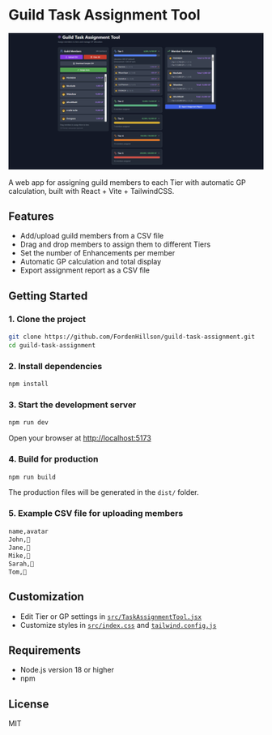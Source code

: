 
# Guild Task Assignment Tool

![1748717414033](image/README/1748717414033.png)

A web app for assigning guild members to each Tier with automatic GP calculation, built with React + Vite + TailwindCSS.

## Features

- Add/upload guild members from a CSV file
- Drag and drop members to assign them to different Tiers
- Set the number of Enhancements per member
- Automatic GP calculation and total display
- Export assignment report as a CSV file

## Getting Started

### 1. Clone the project

```sh
git clone https://github.com/FordenHillson/guild-task-assignment.git
cd guild-task-assignment
```

### 2. Install dependencies

```sh
npm install
```

### 3. Start the development server

```sh
npm run dev
```

Open your browser at [http://localhost:5173](http://localhost:5173)

### 4. Build for production

```sh
npm run build
```

The production files will be generated in the `dist/` folder.

### 5. Example CSV file for uploading members

```csv
name,avatar
John,🧑
Jane,👩
Mike,👨
Sarah,👱
Tom,🧔
```

## Customization

- Edit Tier or GP settings in [`src/TaskAssignmentTool.jsx`](src/TaskAssignmentTool.jsx)
- Customize styles in [`src/index.css`](src/index.css) and [`tailwind.config.js`](tailwind.config.js)

## Requirements

- Node.js version 18 or higher
- npm

## License

MIT
